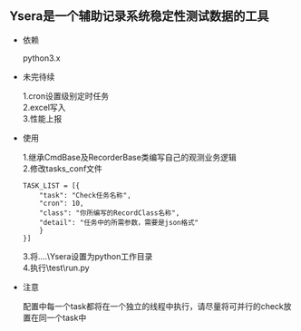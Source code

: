 ## Ysera是一个辅助记录系统稳定性测试数据的工具

- 依赖

	python3.x

- 未完待续

	1.cron设置级别定时任务</br>
	2.excel写入</br>
	3.性能上报
	
- 使用

	1.继承CmdBase及RecorderBase类编写自己的观测业务逻辑</br>
	2.修改tasks_conf文件</br>
	```
	TASK_LIST = [{
	    "task": "Check任务名称",
	    "cron": 10,
	    "class": "你所编写的RecordClass名称",
	    "detail": "任务中的所需参数，需要是json格式"
	    }
	}]
	```
	3.将....\Ysera设置为python工作目录</br>
	4.执行\test\run.py</br>

- 注意

	配置中每一个task都将在一个独立的线程中执行，请尽量将可并行的check放置在同一个task中
